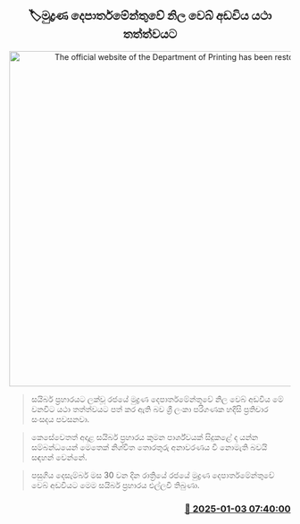 <p align='center'><b><h2 align='center' title='The official website of the Department of Printing has been restored.'>🏷මුද්‍රණ දෙපාර්තමේන්තුවේ නිල වෙබ් අඩවිය යථා තත්ත්වයට</h2></b></p>
<p align='center'><img src='https://helakuru.sgp1.cdn.digitaloceanspaces.com/esana/images/lib/government-printers-1.jpg' width='600' alt='The official website of the Department of Printing has been restored.'></p>

> සයිබර් ප්‍රහාරයට ලක්වූ රජයේ මුද්‍රණ දෙපාර්තමේන්තුවේ නිල වෙබ් අඩවිය මේ වනවිට යථා තත්ත්වයට පත් කර ඇති බව ශ්‍රී ලංකා පරිගණක හදිසි ප්‍රතිචාර සංසදය පවසනවා.

> කෙසේවෙතත් අදාළ සයිබර් ප්‍රහාරය කුමන පාර්ශ්වයක් සිදුක‍ළේ ද යන්න සම්බන්ධයෙන් මෙතෙක් නිශ්චිත තොරතුරු අනාවරණය වී නොමැති බවයි සඳහන් වෙන්නේ.

> පසුගිය දෙසැම්බර් මස 30 වන දින රාත්‍රියේ රජයේ මුද්‍රණ දෙපාර්තමේන්තුවේ වෙබ් අඩවියට මෙම සයිබර් ප්‍රහාරය එල්ලවී තිබුණා.



<h3 align='right'><a href='https://www.helakuru.lk/esana/p/106286/'>📅 2025-01-03 07:40:00</a></h3>
